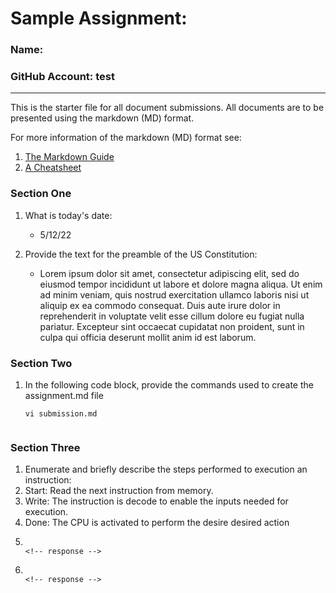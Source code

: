# Sample Assignment:
### Name:                                                         
### GitHub Account:  test
---

This is the starter file for all document submissions.  All documents are to be presented using the markdown (MD) format.

For more information of the markdown (MD) format see:  
  1. [The Markdown Guide](https://www.markdownguide.org)
  1. [A Cheatsheet](file://$HOME/classes/comp122/reference/markdown-cheat-sheet.md) 


### Section One
1. What is today's date:
   *  5/12/22                                                            <!-- response -->
  
 
1. Provide the text for the preamble of the US Constitution:
   * Lorem ipsum dolor sit amet, consectetur adipiscing elit, sed do eiusmod tempor incididunt ut labore et dolore magna aliqua. Ut enim ad minim veniam, quis nostrud exercitation ullamco laboris nisi ut aliquip ex ea commodo consequat. Duis aute irure dolor in reprehenderit in voluptate velit esse cillum dolore eu fugiat nulla pariatur. Excepteur sint occaecat cupidatat non proident, sunt in culpa qui officia deserunt mollit anim id est laborum.                     <!-- response -->

### Section Two
1. In the following code block, provide the commands used to create the assignment.md file
   ```
   vi submission.md                                                   
                                                                      
   ```
   <!-- No need to have response tags within a code block -->


### Section Three

1. Enumerate and briefly describe the steps performed to execution an instruction:
  1. Start: Read the next instruction from memory.                                     <!-- response -->
  1. Write: The instruction is decode to enable the inputs needed for execution.       <!-- response -->
  1. Done: The CPU is activated to perform the desire desired action                   <!-- response -->
  1.                                                                                   <!-- response -->
  1.                                                                                   <!-- response -->
  <!-- Add or remove additional response lines as needed. -->




